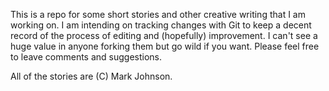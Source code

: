 This is a repo for some short stories and other creative writing that I am working on.  I am intending on tracking changes with Git to keep a decent record of the process of editing and (hopefully) improvement. I can't see a huge value in anyone forking them but go wild if you want.  Please feel free to leave comments and suggestions.

All of the stories are (C) Mark Johnson.  